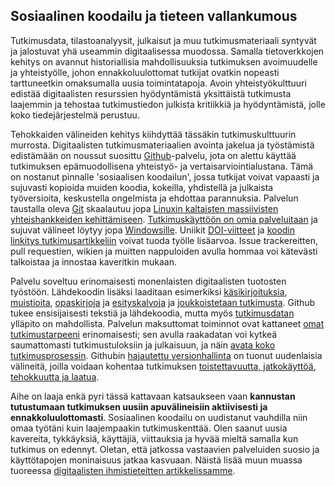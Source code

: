 ## Sosiaalinen koodailu ja tieteen vallankumous

Tutkimusdata, tilastoanalyysit, julkaisut ja muu tutkimusmateriaali
syntyvät ja jalostuvat yhä useammin digitaalisessa muodossa. Samalla
tietoverkkojen kehitys on avannut historiallisia mahdollisuuksia
tutkimuksen avoimuudelle ja yhteistyölle, johon ennakkoluulottomat
tutkijat ovatkin nopeasti tarttuneetkin omaksumalla uusia
toimintatapoja. Avoin yhteistyökulttuuri edistää digitaalisten
resurssien hyödyntämistä yksittäistä tutkimusta laajemmin ja tehostaa
tutkimustiedon julkista kritiikkiä ja hyödyntämistä, jolle koko
tiedejärjestelmä perustuu.

Tehokkaiden välineiden kehitys kiihdyttää tässäkin tutkimuskulttuurin
murrosta. Digitaalisten tutkimusmateriaalien avointa jakelua ja
työstämistä edistämään on noussut suosittu
[Github](https://github.com)-palvelu, jota on alettu käyttää
tutkimuksen epämuodollisena yhteistyö- ja
vertaisarviointialustana. Tämä on nostanut pinnalle 'sosiaalisen
koodailun', jossa tutkijat voivat vapaasti ja sujuvasti kopioida
muiden koodia, kokeilla, yhdistellä ja julkaista työversioita,
keskustella ongelmista ja ehdottaa parannuksia. Palvelun taustalla
oleva [Git](http://git.or.cz) skaalautuu
jopa [Linuxin kaltaisten massiivisten yhteishankkeiden
kehittämiseen](https://www.youtube.com/watch?v=4XpnKHJAok8). [Tutkimuskäyttöön
on omia
palveluitaan](https://github.com/blog/1840-improving-github-for-science)
ja sujuvat välineet löytyy jopa
[Windowsille](https://windows.github.com). Uniikit
[DOI-viitteet](https://guides.github.com/activities/citable-code) ja
[koodin linkitys
tutkimusartikkeliin](https://medium.com/@samim/gitxiv-collaborative-open-computer-science-e5fea734cd45)
voivat tuoda työlle lisäarvoa. Issue trackereitten, pull requestien,
wikien ja muitten nappuloiden avulla hommaa voi kätevästi talkoistaa
ja innostaa kaveritkin mukaan.

Palvelu soveltuu erinomaisesti monenlaisten digitaalisten tuotosten
työstöön. Lähdekoodin lisäksi laaditaan esimerkiksi
[käsikirjoituksia](http://bayesfactor.blogspot.fi/2015/08/on-radical-manuscript-openness.html),
[muistioita](https://github.com/okffi-science/2014-tietopyynto-lisenssimaksut),
[opaskirjoja](http://lincolnmullen.com/projects/dh-r/index.html) ja
[esityskalvoja](https://github.com/okffi-science) ja [joukkoistetaan
tutkimusta](http://nmrlipids.blogspot.nl). Github tukee ensisijaisesti
tekstiä ja lähdekoodia, mutta myös
[tutkimusdatan](https://git-lfs.github.com) ylläpito on
mahdollista. Palvelun maksuttomat toiminnot ovat kattaneet [omat
tutkimustarpeeni](https://github.com/antagomir) erinomaisesti; sen
avulla raakadatan voi kytkeä saumattomasti tutkimustuloksiin ja
julkaisuun, ja näin [avata koko
tutkimusprosessin](http://www.sciencemag.org/content/336/6078/159.short). Githubin
[hajautettu versionhallinta](http://www.scfbm.org/content/8/1/7) on
tuonut uudenlaisia välineitä, joilla voidaan kohentaa tutkimuksen
[toistettavuutta,
jatkokäyttöä](http://www.pubmedcentral.nih.gov/articlerender.fcgi?artid=3383002&tool=pmcentrez&rendertype=abstract),
[tehokkuutta ja
laatua](http://journals.plos.org/plosmedicine/article?id=10.1371/journal.pmed.1001747).

Aihe on laaja enkä pyri tässä kattavaan katsaukseen vaan **kannustan
tutustumaan tutkimuksen uusiin apuvälineisiin aktiivisesti ja
ennakkoluulottomasti**. Sosiaalinen koodailu on uudistanut vauhdilla
niin omaa työtäni kuin laajempaakin tutkimuskenttää. Olen saanut uusia
kavereita, tykkäyksiä, käyttäjiä, viittauksia ja hyvää mieltä samalla
kun tutkimus on edennyt. Oletan, että jatkossa vastaavien palveluiden
suosio ja käyttötapojen moninaisuus jatkaa kasvuaan. Näistä lisää muun
muassa tuoreessa [digitaalisten ihmistieteitten
artikkelissamme](http://www.ennenjanyt.net/2015/08/aatehistoria-ja-digitaalisten-aineistojen-mahdollisuudet).















